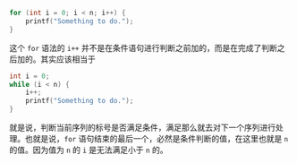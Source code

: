 ```C
for (int i = 0; i < n; i++) {
	printf("Something to do.");
}
```
这个 `for` 语法的 `i++` 并不是在条件语句进行判断之前加的，而是在完成了判断之后加的。其实应该相当于
```C
int i = 0;
while (i < n) {
	i++;
	printf("Something to do.");
}
```
就是说，判断当前序列的标号是否满足条件，满足那么就去对下一个序列进行处理。也就是说，`for` 语句结束的最后一个，必然是条件判断的值，在这里也就是 `n` 的值。因为值为 `n` 的 `i` 是无法满足小于 `n` 的。
